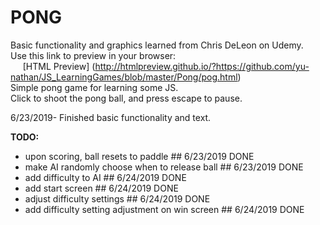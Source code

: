 # PONG
Basic functionality and graphics learned from Chris DeLeon on Udemy.  
Use this link to preview in your browser:  
&nbsp;&nbsp;&nbsp;&nbsp; [HTML Preview] (http://htmlpreview.github.io/?https://github.com/yu-nathan/JS_LearningGames/blob/master/Pong/pog.html)  
Simple pong game for learning some JS.  
Click to shoot the pong ball, and press escape to pause.

6/23/2019- Finished basic functionality and text.

**TODO:**
- upon scoring, ball resets to paddle ## 6/23/2019 DONE  
- make AI randomly choose when to release ball ## 6/23/2019 DONE  
- add difficulty to AI ## 6/24/2019 DONE  
- add start screen ## 6/24/2019 DONE  
- adjust difficulty settings ## 6/24/2019 DONE  
- add difficulty setting adjustment on win screen  ## 6/24/2019 DONE
